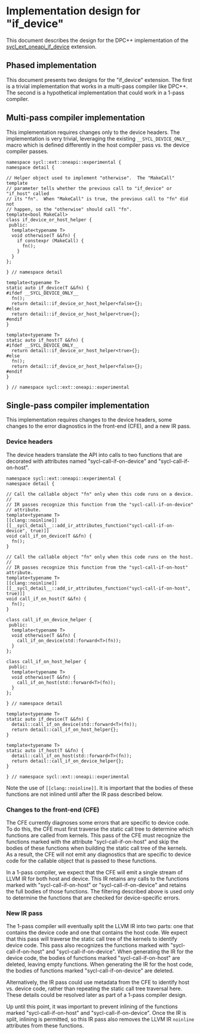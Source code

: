 # Implementation design for "if\_device"

This document describes the design for the DPC++ implementation of the
[sycl\_ext\_oneapi\_if\_device][1] extension.

[1]: <../extensions/proposed/sycl_ext_oneapi_if_device.asciidoc>


## Phased implementation

This document presents two designs for the "if\_device" extension.  The first
is a trivial implementation that works in a multi-pass compiler like DPC++.
The second is a hypothetical implementation that could work in a 1-pass
compiler.


## Multi-pass compiler implementation

This implementation requires changes only to the device headers.  The
implementation is very trivial, leveraging the existing `__SYCL_DEVICE_ONLY__`
macro which is defined differently in the host compiler pass vs. the device
compiler passes.

```
namespace sycl::ext::oneapi::experimental {
namespace detail {

// Helper object used to implement "otherwise".  The "MakeCall" template
// parameter tells whether the previous call to "if_device" or "if_host" called
// its "fn".  When "MakeCall" is true, the previous call to "fn" did not
// happen, so the "otherwise" should call "fn".
template<bool MakeCall>
class if_device_or_host_helper {
 public:
  template<typename T>
  void otherwise(T &&fn) {
    if constexpr (MakeCall) {
      fn();
    }
  }
};

} // namespace detail

template<typename T>
static auto if_device(T &&fn) {
#ifdef __SYCL_DEVICE_ONLY__
  fn();
  return detail::if_device_or_host_helper<false>{};
#else
  return detail::if_device_or_host_helper<true>{};
#endif
}

template<typename T>
static auto if_host(T &&fn) {
#ifdef __SYCL_DEVICE_ONLY__
  return detail::if_device_or_host_helper<true>{};
#else
  fn();
  return detail::if_device_or_host_helper<false>{};
#endif
}

} // namespace sycl::ext::oneapi::experimental
```


## Single-pass compiler implementation

This implementation requires changes to the device headers, some changes to
the error diagnostics in the front-end (CFE), and a new IR pass.

### Device headers

The device headers translate the API into calls to two functions that are
decorated with attributes named "sycl-call-if-on-device" and
"sycl-call-if-on-host".

```
namespace sycl::ext::oneapi::experimental {
namespace detail {

// Call the callable object "fn" only when this code runs on a device.
//
// IR passes recognize this function from the "sycl-call-if-on-device"
// attribute.
template<typename T>
[[clang::noinline]]
[[__sycl_detail__::add_ir_attributes_function("sycl-call-if-on-device", true)]]
void call_if_on_device(T &&fn) {
  fn();
}

// Call the callable object "fn" only when this code runs on the host.
//
// IR passes recognize this function from the "sycl-call-if-on-host" attribute.
template<typename T>
[[clang::noinline]]
[[__sycl_detail__::add_ir_attributes_function("sycl-call-if-on-host", true)]]
void call_if_on_host(T &&fn) {
  fn();
}

class call_if_on_device_helper {
 public:
  template<typename T>
  void otherwise(T &&fn) {
    call_if_on_device(std::forward<T>(fn));
  }
};

class call_if_on_host_helper {
 public:
  template<typename T>
  void otherwise(T &&fn) {
    call_if_on_host(std::forward<T>(fn));
  }
};

} // namespace detail

template<typename T>
static auto if_device(T &&fn) {
  detail::call_if_on_device(std::forward<T>(fn));
  return detail::call_if_on_host_helper{};
}

template<typename T>
static auto if_host(T &&fn) {
  detail::call_if_on_host(std::forward<T>(fn));
  return detail::call_if_on_device_helper{};
}

} // namespace sycl::ext::oneapi::experimental
```

Note the use of `[[clang::noinline]]`.  It is important that the bodies of
these functions are not inlined until after the IR pass described below.

### Changes to the front-end (CFE)

The CFE currently diagnoses some errors that are specific to device code. To do
this, the CFE must first traverse the static call tree to determine which
functions are called from kernels.  This pass of the CFE must recognize the
functions marked with the attribute "sycl-call-if-on-host" and skip the bodies
of these functions when building the static call tree of the kernels.  As a
result, the CFE will not emit any diagnostics that are specific to device code
for the callable object that is passed to these functions.

In a 1-pass compiler, we expect that the CFE will emit a single stream of
LLVM IR for both host and device.  This IR retains any calls to the functions
marked with "sycl-call-if-on-host" or "sycl-call-if-on-device" and retains the
full bodies of those functions.  The filtering described above is used only to
determine the functions that are checked for device-specific errors.

### New IR pass

The 1-pass compiler will eventually split the LLVM IR into two parts: one that
contains the device code and one that contains the host code.  We expect that
this pass will traverse the static call tree of the kernels to identify device
code.  This pass also recognizes the functions marked with
"sycl-call-if-on-host" and "sycl-call-if-on-device".  When generating the IR
for the device code, the bodies of functions marked "sycl-call-if-on-host" are
deleted, leaving empty functions.  When generating the IR for the host code,
the bodies of functions marked "sycl-call-if-on-device" are deleted.

Alternatively, the IR pass could use metadata from the CFE to identify host vs.
device code, rather than repeating the static call tree traversal here.  These
details could be resolved later as part of a 1-pass compiler design.

Up until this point, it was important to prevent inlining of the functions
marked "sycl-call-if-on-host" and "sycl-call-if-on-device".  Once the IR is
split, inlining is permitted, so this IR pass also removes the LLVM IR
`noinline` attributes from these functions.
